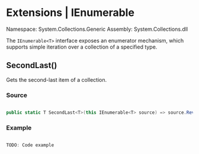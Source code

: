 # Extensions | IEnumerable<T>

Namespace: System.Collections.Generic
Assembly: System.Collections.dll

The `IEnumerable<T>` interface exposes an enumerator mechanism, which supports simple iteration over a collection of a specified type.
<br>


## SecondLast()

Gets the second-last item of a collection.

### Source

```csharp

public static T SecondLast<T>(this IEnumerable<T> source) => source.Reverse().Skip(1).Take(1).First();

```

### Example

```csharp

TODO: Code example

```